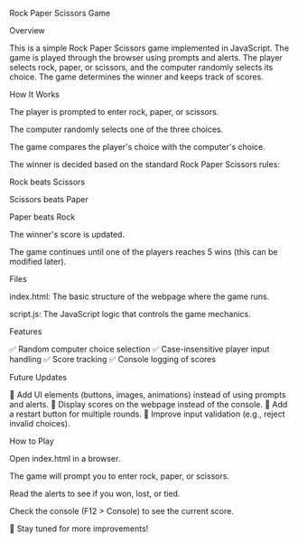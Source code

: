Rock Paper Scissors Game

Overview

This is a simple Rock Paper Scissors game implemented in JavaScript. The game is played through the browser using prompts and alerts. The player selects rock, paper, or scissors, and the computer randomly selects its choice. The game determines the winner and keeps track of scores.

How It Works

The player is prompted to enter rock, paper, or scissors.

The computer randomly selects one of the three choices.

The game compares the player's choice with the computer's choice.

The winner is decided based on the standard Rock Paper Scissors rules:

Rock beats Scissors

Scissors beats Paper

Paper beats Rock

The winner's score is updated.

The game continues until one of the players reaches 5 wins (this can be modified later).

Files

index.html: The basic structure of the webpage where the game runs.

script.js: The JavaScript logic that controls the game mechanics.

Features

✅ Random computer choice selection
✅ Case-insensitive player input handling
✅ Score tracking
✅ Console logging of scores

Future Updates

🔹 Add UI elements (buttons, images, animations) instead of using prompts and alerts.
🔹 Display scores on the webpage instead of the console.
🔹 Add a restart button for multiple rounds.
🔹 Improve input validation (e.g., reject invalid choices).

How to Play

Open index.html in a browser.

The game will prompt you to enter rock, paper, or scissors.

Read the alerts to see if you won, lost, or tied.

Check the console (F12 > Console) to see the current score.

🚀 Stay tuned for more improvements!